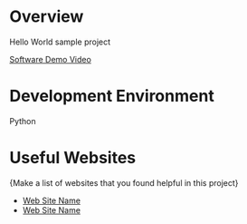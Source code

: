 # Overview

Hello World sample project

[Software Demo Video](http://youtube.link.goes.here)

# Development Environment

Python

# Useful Websites

{Make a list of websites that you found helpful in this project}
* [Web Site Name](http://url.link.goes.here)
* [Web Site Name](http://url.link.goes.here)